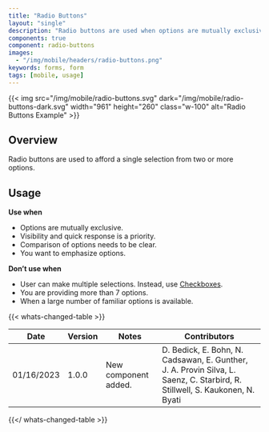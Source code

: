 ```yaml
---
title: "Radio Buttons"
layout: "single"
description: "Radio buttons are used when options are mutually exclusive."
components: true
component: radio-buttons
images:
  - "/img/mobile/headers/radio-buttons.png"
keywords: forms, form
tags: [mobile, usage]
---
```


{{< img src="/img/mobile/radio-buttons.svg" dark="/img/mobile/radio-buttons-dark.svg" width="961" height="260" class="w-100" alt="Radio Buttons Example" >}}

## Overview

Radio buttons are used to afford a single selection from two or more options.

## Usage

**Use when**

- Options are mutually exclusive.
- Visibility and quick response is a priority.
- Comparison of options needs to be clear.
- You want to emphasize options.

**Don’t use when**

- User can make multiple selections. Instead, use [Checkboxes](/components/mobile/checkboxes/).
- You are providing more than 7 options.
- When a large number of familiar options is available.

{{< whats-changed-table >}}

| Date       | Version | Notes                | Contributors                                                                                                                |
| ---------- | ------- | -------------------- | --------------------------------------------------------------------------------------------------------------------------- |
| 01/16/2023 | 1.0.0   | New component added. | D. Bedick, E. Bohn, N. Cadsawan, E. Gunther, J. A. Provin Silva, L. Saenz, C. Starbird, R. Stillwell, S. Kaukonen, N. Byati |

{{</ whats-changed-table >}}
